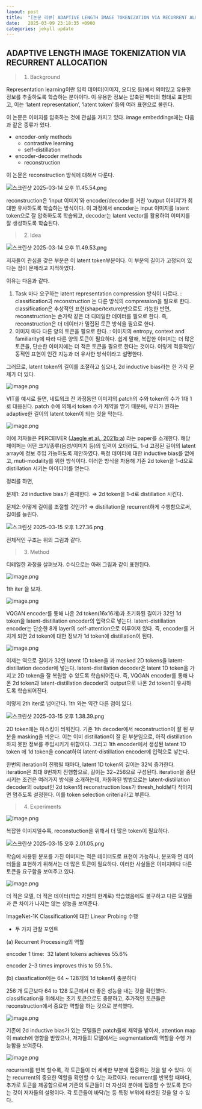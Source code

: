 ```yaml
---
layout: post
title:  "[논문 리뷰] ADAPTIVE LENGTH IMAGE TOKENIZATION VIA RECURRENT ALLOCATION"
date:   2025-03-09 23:18:35 +0900
categories: jekyll update
---
```


## ADAPTIVE LENGTH IMAGE TOKENIZATION VIA RECURRENT ALLOCATION


> 1. Background
> 

Representation learning이란 입력 데이터(이미지, 오디오 등)에서 의미있고 유용한 정보를 추출하도록 학습하는 분야이다. 이 유용한 정보는 압축된 벡터의 형태로 표현되고, 이는 ‘latent representation’, ‘latent token’ 등의 여러 표현으로 불린다.

이 논문은 이미지를 압축하는 것에 관심을 가지고 있다. image embeddings에는 다음과 같은 종류가 있다.

- encoder-only methods
    - contrastive learning
    - self-distillation
- encoder-decoder methods
    - reconstruction

이 논문은 reconstruction 방식에 대해서 다룬다.

![스크린샷 2025-03-14 오후 11.45.54.png](3%209%20%E1%84%82%E1%85%A9%E1%86%AB%E1%84%86%E1%85%AE%E1%86%AB%20%E1%84%85%E1%85%B5%E1%84%87%E1%85%B2%201b1be6cfba2f80e6b3e4f44add042a9f/%E1%84%89%E1%85%B3%E1%84%8F%E1%85%B3%E1%84%85%E1%85%B5%E1%86%AB%E1%84%89%E1%85%A3%E1%86%BA_2025-03-14_%E1%84%8B%E1%85%A9%E1%84%92%E1%85%AE_11.45.54.png)

reconstruction은 ‘input 이미지’와 encoder/decoder를 거친 ‘output 이미지’가 최대한 유사하도록 학습하는 방식이다. 이 과정에서 encoder는 input 이미지를 latent token으로 잘 압축하도록 학습되고, decoder는 latent vector를 활용하여 이미지를 잘 생성하도록 학습된다.

> 2. Idea
> 

![스크린샷 2025-03-14 오후 11.49.53.png](3%209%20%E1%84%82%E1%85%A9%E1%86%AB%E1%84%86%E1%85%AE%E1%86%AB%20%E1%84%85%E1%85%B5%E1%84%87%E1%85%B2%201b1be6cfba2f80e6b3e4f44add042a9f/%E1%84%89%E1%85%B3%E1%84%8F%E1%85%B3%E1%84%85%E1%85%B5%E1%86%AB%E1%84%89%E1%85%A3%E1%86%BA_2025-03-14_%E1%84%8B%E1%85%A9%E1%84%92%E1%85%AE_11.49.53.png)

저자들이 관심을 갖은 부분은 이 latent token부분이다. 이 부분의 길이가 고정되어 있다는 점이 문제라고 지적하였다.

이유는 다음과 같다.

1. Task 마다 요구하는 latent representation compression 방식이 다르다.
: classification과 reconstruction 는 다른 방식의 compression을 필요로 한다. classification은 추상적인 표현(shape/texture)만으로도 가능한 반면, reconstruction는 손가락 같은 더 디테일한 데이터를 필요로 한다. 즉, reconstruction은 더 데이터가 밀집된 토큰 방식을 필요로 한다.
2. 이미지 마다 다른 양의 토큰을 필요로 한다.
: 이미지의 entropy, context and familiarity에 따라 다른 양의 토큰이 필요하다. 쉽게 말해, 복잡한 이미지는 더 많은 토큰을, 단순한 이미지에는 더 적은 토큰을 필요로 한다는 것이다. 이렇게 적응적인/동적인 표현이 인간 지능과 더 유사한 방식이라고 설명한다.

그러므로, latent token의 길이를 조절하고 싶으나, 2d inductive bias라는 한 가지 문제가 더 있다. 

![image.png](3%209%20%E1%84%82%E1%85%A9%E1%86%AB%E1%84%86%E1%85%AE%E1%86%AB%20%E1%84%85%E1%85%B5%E1%84%87%E1%85%B2%201b1be6cfba2f80e6b3e4f44add042a9f/image%201.png)

VIT를 예시로 들면, 네트워크 전 과정동안 이미지의 patch의 수와 token의 수가 1대 1로 대응된다. patch 수에 의해서 token 수가 제약을 받기 때문에, 우리가 원하는 adaptive한 길이의 latent token이 되는 것을 막는다.

![image.png](3%209%20%E1%84%82%E1%85%A9%E1%86%AB%E1%84%86%E1%85%AE%E1%86%AB%20%E1%84%85%E1%85%B5%E1%84%87%E1%85%B2%201b1be6cfba2f80e6b3e4f44add042a9f/image%202.png)

이에 저자들은 PERCEIVER ([Jaegle et al., 2021b;a](https://arxiv.org/abs/2103.03206)) 라는 paper를 소개한다. 해당 페이퍼는 어떤 크기/종류(음성/이미지 등)의 입력이 오더라도, 1-d 고정된 길이의 latent array에 정보 주입 가능하도록 제안하였다. 특정 데이터에 대한 inductive bias를 없애고, muti-modality를 위한 방식이다. 이러한 방식을 차용해 기존 2d token을 1-d으로 distillation 시키는 아이디어를 얻는다.

정리를 하면, 

문제1: 2d inductive bias가 존재한다. ⇒ 2d token을 1-d로 distillation 시킨다.

문제2: 어떻게 길이를 조절할 것인가? ⇒ distillation을 recurrent하게 수행함으로써, 길이를 늘린다.

![스크린샷 2025-03-15 오후 1.27.36.png](3%209%20%E1%84%82%E1%85%A9%E1%86%AB%E1%84%86%E1%85%AE%E1%86%AB%20%E1%84%85%E1%85%B5%E1%84%87%E1%85%B2%201b1be6cfba2f80e6b3e4f44add042a9f/%E1%84%89%E1%85%B3%E1%84%8F%E1%85%B3%E1%84%85%E1%85%B5%E1%86%AB%E1%84%89%E1%85%A3%E1%86%BA_2025-03-15_%E1%84%8B%E1%85%A9%E1%84%92%E1%85%AE_1.27.36.png)

전체적인 구조는 위의 그림과 같다.

> 3. Method
> 

디테일한 과정을 살펴보자. 수식으로는 아래 그림과 같이 표현된다.

![image.png](3%209%20%E1%84%82%E1%85%A9%E1%86%AB%E1%84%86%E1%85%AE%E1%86%AB%20%E1%84%85%E1%85%B5%E1%84%87%E1%85%B2%201b1be6cfba2f80e6b3e4f44add042a9f/image%203.png)

1th iter 을 보자.

![image.png](3%209%20%E1%84%82%E1%85%A9%E1%86%AB%E1%84%86%E1%85%AE%E1%86%AB%20%E1%84%85%E1%85%B5%E1%84%87%E1%85%B2%201b1be6cfba2f80e6b3e4f44add042a9f/image%204.png)

VQGAN encoder를 통해 나온 2d token(16x16개)과 초기화된 길이가 32인 1d token을 latent-distillation encoder의 입력으로 넣는다. latent-distillation encoder는 단순한 8개 layer의 self-attention으로 이루어져 있다. 즉, encoder를 거치게 되면 2d token에 대한 정보가 1d token에 distillation이 된다.

![image.png](3%209%20%E1%84%82%E1%85%A9%E1%86%AB%E1%84%86%E1%85%AE%E1%86%AB%20%E1%84%85%E1%85%B5%E1%84%87%E1%85%B2%201b1be6cfba2f80e6b3e4f44add042a9f/image%205.png)

이제는 역으로 길이가 32인 latent 1D token을 과 masked 2D tokens을 latent-distillation decoder에 넣는다. latent-distillation decoder은 latent 1D token을 가지고 2D token을 잘 복원할 수 있도록 학습되어진다. 즉, VQGAN encoder를 통해 나온 2d token과 latent-distillation decoder의 output으로 나온 2d token이 유사하도록 학습되어진다.

이렇게 2th iter로 넘어간다. 1th 와는 약간 다른 점이 있다.

![스크린샷 2025-03-15 오후 1.38.39.png](3%209%20%E1%84%82%E1%85%A9%E1%86%AB%E1%84%86%E1%85%AE%E1%86%AB%20%E1%84%85%E1%85%B5%E1%84%87%E1%85%B2%201b1be6cfba2f80e6b3e4f44add042a9f/%E1%84%89%E1%85%B3%E1%84%8F%E1%85%B3%E1%84%85%E1%85%B5%E1%86%AB%E1%84%89%E1%85%A3%E1%86%BA_2025-03-15_%E1%84%8B%E1%85%A9%E1%84%92%E1%85%AE_1.38.39.png)

2D token에는 마스킹이 씌워진다. 기존 1th decoder에서 reconstruction이 잘 된 부분을 masking을 씌운다. 이는 이미 distillation이 잘 된 부분임으로, 아직 distillation하지 못한 정보를 주입시키기 위함이다. 그리고 1th encoder에서 생성된 latent 1D token 에 1d token을 concat하여  latent-distillation encoder에 입력으로 넣는다. 

한번의 iteration이 진행될 때마다, latent 1D token의 길이는 32씩 증가한다. iteration은 최대 8번까지 진행함으로, 길이는 32~256으로 구성된다. iteration을 중단시키는 조건은 여러가지 방식을 소개하는데, 자동화된 방법으로는 latent-distillation decoder의 output인 2d token의 reconstruction loss가 thresh_hold보다 작아지면 멈추도록 설정한다. 이를 token selection criteria라고 부른다.

> 4. Experiments
> 

![image.png](3%209%20%E1%84%82%E1%85%A9%E1%86%AB%E1%84%86%E1%85%AE%E1%86%AB%20%E1%84%85%E1%85%B5%E1%84%87%E1%85%B2%201b1be6cfba2f80e6b3e4f44add042a9f/image%206.png)

복잡한 이미지일수록, reconstuction을 위해서 더 많은 token이 필요하다.

![스크린샷 2025-03-15 오후 2.01.05.png](3%209%20%E1%84%82%E1%85%A9%E1%86%AB%E1%84%86%E1%85%AE%E1%86%AB%20%E1%84%85%E1%85%B5%E1%84%87%E1%85%B2%201b1be6cfba2f80e6b3e4f44add042a9f/%E1%84%89%E1%85%B3%E1%84%8F%E1%85%B3%E1%84%85%E1%85%B5%E1%86%AB%E1%84%89%E1%85%A3%E1%86%BA_2025-03-15_%E1%84%8B%E1%85%A9%E1%84%92%E1%85%AE_2.01.05.png)

학습에 사용된 분포를 가진 이미지는 적은 데이터도로 표현이 가능하나, 분포와 먼 데이터들을 표현하기 위해서는 더 많은 토큰이 필요하다. 이러한 사실들은 이미지마다 다른 토큰을 요구함을 보여주고 있다.

![image.png](3%209%20%E1%84%82%E1%85%A9%E1%86%AB%E1%84%86%E1%85%AE%E1%86%AB%20%E1%84%85%E1%85%B5%E1%84%87%E1%85%B2%201b1be6cfba2f80e6b3e4f44add042a9f/image%207.png)

더 적은 모델, 더 적은 데이터(학습 자원의 한계로) 학습했음에도 불구하고 다른 모델들과 큰 차이가 나지는 않는 성능을 보여준다.

 ImageNet-1K Classification에 대한 Linear Probing 수행

- 두 가지 관찰 포인트

(a) Recurrent Processing의 역할

encoder 1 time:  32 latent tokens achieves 55.6%

encoder 2–3 times improves this to 59.5%.    

(b) classfication에는 64 ~ 128개의 1d token이 충분하다

256 개 토큰보다 64 to 128 토큰에서 더 좋은 성능을 내는 것을 확인했다. classification을 위해서는 초기 토큰으로도 충분하고, 추가적인 토큰들은 reconstruction에서 중요한 역할을 하는 것으로 분석했다.

![image.png](3%209%20%E1%84%82%E1%85%A9%E1%86%AB%E1%84%86%E1%85%AE%E1%86%AB%20%E1%84%85%E1%85%B5%E1%84%87%E1%85%B2%201b1be6cfba2f80e6b3e4f44add042a9f/image%208.png)

기존에 2d inductive bias가 있는 모델들은 patch들에 제약을 받아서, attention map이 match에 영향을 받았으나, 저자들의 모델에서는 segmentation의 역할을 수행 가능함을 보여준다.

![image.png](3%209%20%E1%84%82%E1%85%A9%E1%86%AB%E1%84%86%E1%85%AE%E1%86%AB%20%E1%84%85%E1%85%B5%E1%84%87%E1%85%B2%201b1be6cfba2f80e6b3e4f44add042a9f/image%209.png)

recurrent를 반복 할수록, 각 토큰들이 더 세세한 부분에 집중하는 것을 알 수 있다. 이는 recurrent의 중요한 역할을 확인할 수 있는 자료이다. recurrent를 반복할 때마다, 추가로 토큰을 제공함으로써 기존의 토큰들이 더 자신의 분야에 집중할 수 있도록 한다는 것이 저자들의 설명이다. 각 토큰들이 바닥/논 등 특정 부위에 타겟된 것을 알 수 있다.